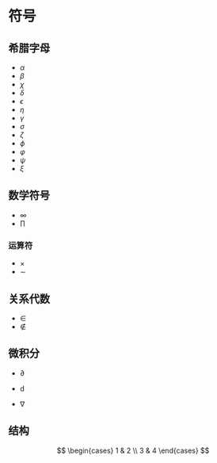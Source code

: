 # 符号

## 希腊字母

- $\alpha$
- $\beta$
- $\chi$
- $\delta$
- $\epsilon$
- $\eta$
- $\gamma$
- $\sigma$
- $\zeta$
- $\phi$
- $\varphi$
- $\psi$
- $\xi$

## 数学符号

- $\infty$
- $\prod$

### 运算符

- $\times$
- $\sim$

## 关系代数

- $\in$
- $\notin$

## 微积分

- $\partial$

- $\mathrm{d}$

- $\nabla$

## 结构

$$
\begin{cases}
1 & 2 \\
3 & 4
\end{cases}
$$

